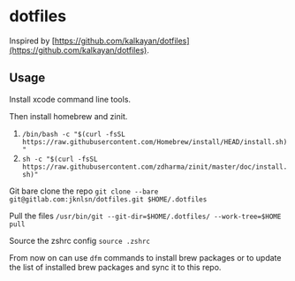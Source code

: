# dotfiles

Inspired by [https://github.com/kalkayan/dotfiles](https://github.com/kalkayan/dotfiles).

## Usage

Install xcode command line tools.

Then install homebrew and zinit.

1. `/bin/bash -c "$(curl -fsSL https://raw.githubusercontent.com/Homebrew/install/HEAD/install.sh)"`
2. `sh -c "$(curl -fsSL https://raw.githubusercontent.com/zdharma/zinit/master/doc/install.sh)"`

Git bare clone the repo
`git clone --bare git@gitlab.com:jknlsn/dotfiles.git $HOME/.dotfiles`

Pull the files
`/usr/bin/git --git-dir=$HOME/.dotfiles/ --work-tree=$HOME pull`

Source the zshrc config
`source .zshrc`

From now on can use `dfm` commands to install brew packages or to update the list of installed brew packages and sync it to this repo.
